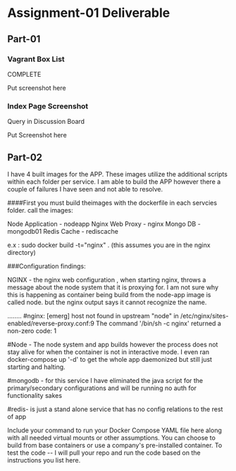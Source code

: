 # Assignment-01 Deliverable

## Part-01

### Vagrant Box List

COMPLETE

Put screenshot here

### Index Page Screenshot

Query in Discussion Board

Put Screenshot here

## Part-02

I have 4 built images for the APP. These images utilize the additional scripts within each folder per service. I am able to build the APP however there a couple of failures I have seen and not able to resolve. 

####First you must build theimages with the dockerfile in each servcies folder. call the images:

Node Application - nodeapp
Nginx Web Proxy - nginx
Mongo DB - mongodb01
Redis Cache - rediscache

e.x : sudo docker build -t="nginx" .     (this assumes you are in the nginx directory) 

###Configuration findings:

NGINX - the nginx web configuration , when starting nginx, throws a message about the node system that it is proxying for. I am not sure why this is happening as container being build from the node-app image is called node. but the nginx output says it cannot recognize the name.

........
#nginx: [emerg] host not found in upstream "node" in /etc/nginx/sites-enabled/reverse-proxy.conf:9
The command '/bin/sh -c nginx' returned a non-zero code: 1

#Node - The node system and app builds however the process does not stay alive for when the container is not in interactive mode. I even ran docker-compose up '-d' to get the whole app daemonized but still just starting and halting. 

#mongodb - for this service I have eliminated the java script for the primary/secondary configurations and will be running no auth for functionality sakes

#redis- is just a stand alone service that has no config relations to the rest of app

Include your command to run your Docker Compose YAML file here along with all needed virtual mounts or other assumptions.  You can choose to build from base containers or use a company's pre-installed container.  To test the code -- I will pull your repo and run the code based on the instructions you list here.
